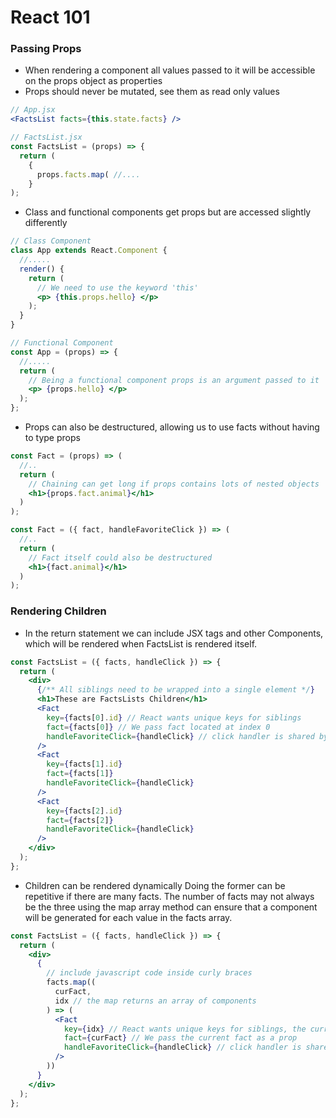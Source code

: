 # React 101

### Passing Props

- When rendering a component all values passed to it will be accessible on the props object as properties
- Props should never be mutated, see them as read only values

```jsx
// App.jsx
<FactsList facts={this.state.facts} />

// FactsList.jsx
const FactsList = (props) => {
  return (
    {
      props.facts.map( //....
    }
);
```

- Class and functional components get props but are accessed slightly differently

```jsx
// Class Component
class App extends React.Component {
  //.....
  render() {
    return (
      // We need to use the keyword 'this'
      <p> {this.props.hello} </p>
    );
  }
}

// Functional Component
const App = (props) => {
  //.....
  return (
    // Being a functional component props is an argument passed to it
    <p> {props.hello} </p>
  );
};
```

- Props can also be destructured, allowing us to use facts without having to type props

```jsx
const Fact = (props) => (
  //..
  return (
    // Chaining can get long if props contains lots of nested objects
    <h1>{props.fact.animal}</h1>
  )
);

const Fact = ({ fact, handleFavoriteClick }) => (
  //..
  return (
    // Fact itself could also be destructured
    <h1>{fact.animal}</h1>
  )
);
```

### Rendering Children

- In the return statement we can include JSX tags and other Components, which will be rendered when FactsList is rendered itself.

```jsx
const FactsList = ({ facts, handleClick }) => {
  return (
    <div>
      {/** All siblings need to be wrapped into a single element */}
      <h1>These are FactsLists Children</h1>
      <Fact
        key={facts[0].id} // React wants unique keys for siblings
        fact={facts[0]} // We pass fact located at index 0
        handleFavoriteClick={handleClick} // click handler is shared by all children
      />
      <Fact
        key={facts[1].id}
        fact={facts[1]}
        handleFavoriteClick={handleClick}
      />
      <Fact
        key={facts[2].id}
        fact={facts[2]}
        handleFavoriteClick={handleClick}
      />
    </div>
  );
};
```

- Children can be rendered dynamically
  Doing the former can be repetitive if there are many facts. The number of facts may not always be the three using the map array method can ensure that a component will be generated for each value in the facts array.

```jsx
const FactsList = ({ facts, handleClick }) => {
  return (
    <div>
      {
        // include javascript code inside curly braces
        facts.map((
          curFact,
          idx // the map returns an array of components
        ) => (
          <Fact
            key={idx} // React wants unique keys for siblings, the current index works most cases
            fact={curFact} // We pass the current fact as a prop
            handleFavoriteClick={handleClick} // click handler is shared by all children
          />
        ))
      }
    </div>
  );
};
```
